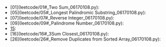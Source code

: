 
- [01](leetcode/01#_Two Sum_06170108.py):
- [05](leetcode/05#_Longest Palindromic Substring_06170108.py):
- [07](leetcode/07#_Reverse Integer_06170108.py):
- [09](leetcode/09#_Palindrome Number_06170108.py):
- [15](leetcode/15#_3Sum_06170108.py):
- [16](leetcode/16#_3Sum Closest_06170108.py):
- [26](leetcode/26#_Remove Duplicates from Sorted Array_06170108.py):

